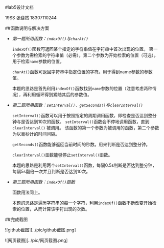 #lab5设计文档

19SS 张斐然 18307110244

##函数说明与解决方案

* *第一题所用函数：`indexOf()`与`charAt()`*

  `indexOf()`函数可返回某个指定的字符串值在字符串中首次出现的位置。
  第一个参数为需检索的字符串值（必需），第二个参数为开始检索的位置（可选）。用于检索`name`参数的位置。
  
  `charAt()`函数可返回字符串中指定位置的字符。用于得到name参数的参数值。

  本题的思路是首先利用`indexOf()`函数找到`name`参数的位置（注意考虑两种情况），再利用循环得到紧随其后的参数值。

* *第二题所用函数：`setInterval()`、`getSeconds()`与`clearInterval()`*

  `setInterval()`函数可以用于按照指定的周期调用函数，即检查是否达到整分钟与是否达到10次的函数。
  `setInterval()`函数会不停地调用函数，直到 `clearInterval()` 被调用。
  该函数的第一个参数为被调用的函数，第二个参数为以毫秒计的时间间隔。
  
  `getSeconds()`函数能够返回当前时间的秒数。用来判断是否达到整分钟。
  
  `clearInterval()`函数能够停止`setInterval()`函数。
  
  本题的思路是利用两个`setInterval()`函数，每隔0.5s判断是否达到整分钟，每隔5s翻倍一次并且判断是否达到10次。
   
* *第三题所用函数：`indexOf()`函数*

  函数用法同上。
  
  本题的思路是遍历字符串的每一个字符，利用`indexOf()`函数不断改变开始检索的位置，从而计算该字符出现的次数。
  
##完成截图

![github截图][../pic/github截图.png]

![网页截图][../pic/网页截图.png]